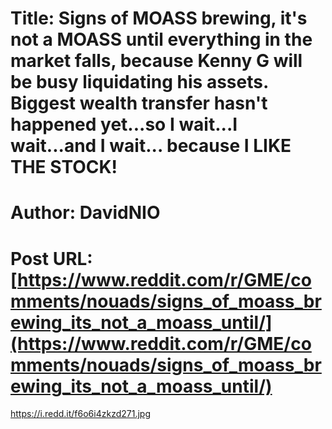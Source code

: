 # Title: Signs of MOASS brewing, it's not a MOASS until everything in the market falls, because Kenny G will be busy liquidating his assets. Biggest wealth transfer hasn't happened yet...so I wait...I wait...and I wait... because I LIKE THE STOCK!
# Author: DavidNIO
# Post URL: [https://www.reddit.com/r/GME/comments/nouads/signs_of_moass_brewing_its_not_a_moass_until/](https://www.reddit.com/r/GME/comments/nouads/signs_of_moass_brewing_its_not_a_moass_until/)


https://i.redd.it/f6o6i4zkzd271.jpg